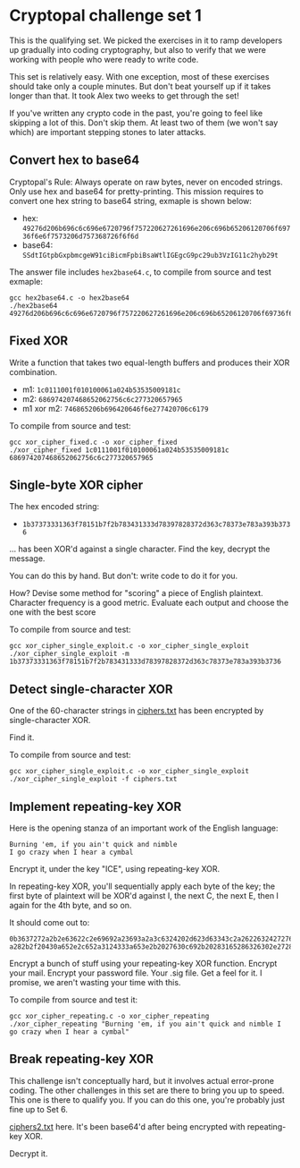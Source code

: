 # Cryptopal challenge set 1

This is the qualifying set. We picked the exercises in it to ramp developers up gradually into coding cryptography, but also to verify that we were working with people who were ready to write code.

This set is relatively easy. With one exception, most of these exercises should take only a couple minutes. But don't beat yourself up if it takes longer than that. It took Alex two weeks to get through the set!

If you've written any crypto code in the past, you're going to feel like skipping a lot of this. Don't skip them. At least two of them (we won't say which) are important stepping stones to later attacks. 

## Convert hex to base64

Cryptopal's Rule: Always operate on raw bytes, never on encoded strings. Only use hex and base64 for pretty-printing. This mission requires to convert one hex string to base64 string, exmaple is shown below: 

- hex: `49276d206b696c6c696e6720796f757220627261696e206c696b65206120706f69736f6e6f7573206d757368726f6f6d`
- base64: `SSdtIGtpbGxpbmcgeW91ciBicmFpbiBsaWtlIGEgcG9pc29ub3VzIG11c2hyb29t`

The answer file includes `hex2base64.c`, to compile from source and test exmaple:
```
gcc hex2base64.c -o hex2base64
./hex2base64 49276d206b696c6c696e6720796f757220627261696e206c696b65206120706f69736f6e6f7573206d757368726f6f6d
```

## Fixed XOR

Write a function that takes two equal-length buffers and produces their XOR combination. 

- m1: `1c0111001f010100061a024b53535009181c`
- m2: `686974207468652062756c6c277320657965`
- m1 xor m2: `746865206b696420646f6e277420706c6179`

To compile from source and test:
```
gcc xor_cipher_fixed.c -o xor_cipher_fixed
./xor_cipher_fixed 1c0111001f010100061a024b53535009181c 686974207468652062756c6c277320657965
```
## Single-byte XOR cipher

The hex encoded string:

- `1b37373331363f78151b7f2b783431333d78397828372d363c78373e783a393b3736`

... has been XOR'd against a single character. Find the key, decrypt the message.

You can do this by hand. But don't: write code to do it for you.

How? Devise some method for "scoring" a piece of English plaintext. Character frequency is a good metric. Evaluate each output and choose the one with the best score 

To compile from source and test:
```
gcc xor_cipher_single_exploit.c -o xor_cipher_single_exploit
./xor_cipher_single_exploit -m 1b37373331363f78151b7f2b783431333d78397828372d363c78373e783a393b3736
```

## Detect single-character XOR

One of the 60-character strings in [ciphers.txt](https://github.com/Jamie-Cui/cryptopals/blob/master/1/ciphers.txt) has been encrypted by single-character XOR.

Find it.

To compile from source and test:
```
gcc xor_cipher_single_exploit.c -o xor_cipher_single_exploit
./xor_cipher_single_exploit -f ciphers.txt
```

## Implement repeating-key XOR

Here is the opening stanza of an important work of the English language:
```
Burning 'em, if you ain't quick and nimble
I go crazy when I hear a cymbal
```
Encrypt it, under the key "ICE", using repeating-key XOR.

In repeating-key XOR, you'll sequentially apply each byte of the key; the first byte of plaintext will be XOR'd against I, the next C, the next E, then I again for the 4th byte, and so on.

It should come out to: 

```
0b3637272a2b2e63622c2e69692a23693a2a3c6324202d623d63343c2a26226324272765272
a282b2f20430a652e2c652a3124333a653e2b2027630c692b20283165286326302e27282f
```
Encrypt a bunch of stuff using your repeating-key XOR function. Encrypt your mail. Encrypt your password file. Your .sig file. Get a feel for it. I promise, we aren't wasting your time with this.

To compile from source and test it:
```
gcc xor_cipher_repeating.c -o xor_cipher_repeating
./xor_cipher_repeating "Burning 'em, if you ain't quick and nimble I go crazy when I hear a cymbal"
```

## Break repeating-key XOR

This challenge isn't conceptually hard, but it involves actual error-prone coding. The other challenges in this set are there to bring you up to speed. This one is there to qualify you. If you can do this one, you're probably just fine up to Set 6.

[ciphers2.txt](https://github.com/Jamie-Cui/cryptopals/blob/master/1/ciphers2.txt) here. It's been base64'd after being encrypted with repeating-key XOR.

Decrypt it.  
